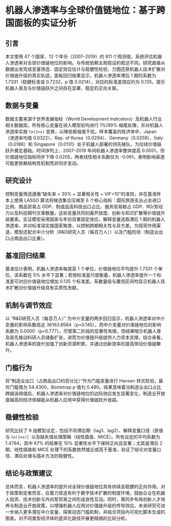 # 机器人渗透率与全球价值链地位：基于跨国面板的实证分析

## 引言
本文使用 47 个国家、13 个年份（2007–2019）的 611 个观测值，系统评估机器人渗透率对全球价值链地位的影响。与传统依赖主观假设的叙述不同，研究直接从数据出发完成变量筛选、固定效应估计与稳健性检验，力图还原机器人技术扩散对价值链升级的真实轨迹。面板回归结果显示，机器人渗透率滞后 1 期的系数为 1.7331（稳健标准误 0.7232，p 值 0.0214），对应的标准差效应约为 0.135，提示机器人普及与价值链跃升之间存在显著、稳定的正向关联。

## 数据与变量
数据主要来源于世界发展指标（World Development Indicators）及机器人行业相关数据库。所有核心变量在进入模型前均进行 1%/99% 缩尾处理，并对机器人渗透率实施 `ln(1+x)` 变换，以降低极端值干扰。样本覆盖的经济体中，Japan（渗透率均值 0.0322）、Rep. of Korea（0.0294）、Germany（0.0259）、Italy（0.0188）和 Singapore（0.0131）处于机器人部署的领先梯队，为后续价值链跃升奠定基础。时间序列上，2007–2019 年间机器人渗透率整体提高 0.0051，但价值链地位指标同步下降 0.0205，两者线性相关系数仅为 -0.061，表明影响渠道可能更依赖结构性机制而非同步变动。

## 研究设计
控制变量筛选遵循“缺失率 < 30% + 显著相关性 + VIF<10”的准则，并在基准样本上使用 LASSO 算法将候选集合压缩至 6 个核心指标：国际旅游支出占总进口比例、商品贸易占 GDP、制成品高科技出口占比、服务贸易额占 GDP、RD/劳动力以及科技期刊文章数量。这些变量共同刻画开放度、创新与知识扩散等价值链升级要素。实证模型采用国家与年份双重固定效应，解释变量选取滞后 1 期的机器人渗透率，并对标准误实施国家聚类，以控制跨期相关性与异方差。为探究作用渠道，模型还配合中介分析（R&D研究人员（每百万人））以及门槛检验（制造业出口占商品出口比重）。

## 基准回归结果
基准估计表明，机器人渗透率每提高 1 个单位，价值链地位平均提升 1.7331 个单位，该系数在 5% 水平下显著；若按标准差尺度衡量，机器人渗透率提升一个标准差可对应价值链地位增加 0.135 个标准差。系数量级与置信区间均显示机器人技术扩散对价值链升级具有实质性贡献。

## 机制与调节效应
以 “R&D研究人员（每百万人）” 为中介变量的两步回归显示，机器人渗透率对中介变量的影响系数高达 36163.8564（p=0.145），而中介变量对价值链地位的影响系数为 0.0000（p=0.777）。尽管第二阶段的显著性有限，但结果暗示机器人普及首先推动科研人员储备扩张，进而为价值链升级提供人力资本支撑。综合来看，机器人渗透率的提升加强了创新资源积累，并通过创新效率的提高带动价值链攀升。

## 门槛行为
将“制造业出口（占商品出口的百分比）”作为门槛变量进行 Hansen 样式检验，最优门槛值为 54.4300，Bootstrap p 值为 0.480。结果意味着当制造业出口占比跨越该阈值后，机器人渗透率对价值链地位的边际效应发生显著变化，制造业开放度越高的经济体越能从机器人应用中获得价值链跃升收益。

## 稳健性检验
研究比较了 9 组模型设定，包括不同滞后期（lag1、lag2）、解释变量口径（原值与 `ln(1+x)`）以及缺失值处理策略（线性插值、MICE）。所有设定的平均系数为 1.4794，其中 67% 的结果在 10% 显著性水平下保持正向且显著；尤其是滞后 2 期、线性插值和 MICE 处理下的系数依然接近或高于基准，验证了结论对变量口径、滞后处理与插补方法的稳健性。

## 结论与政策建议
总体而言，机器人渗透率的提升对全球价值链地位具有持续且稳健的正向作用。对于政策制定者而言，应着力营造有利于数字技术扩散的制度环境，鼓励企业在机器人投资、技术创新与外向型贸易之间形成良性互动。同时，需同步布局创新人才培养与制造业开放政策，以增强机器人应用对价值链升级的传导效应。未来研究可进一步纳入更多潜在中介变量、探索动态门槛机制，并结合项目内可视化脚本生成的图表，对不同类型经济体的差异化路径开展更精细的比较分析。
